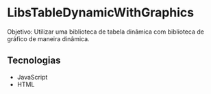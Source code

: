 # LibsTableDynamicWithGraphics
Objetivo: Utilizar uma biblioteca de tabela dinâmica com biblioteca de gráfico de maneira dinâmica.
## Tecnologias
- JavaScript
- HTML
